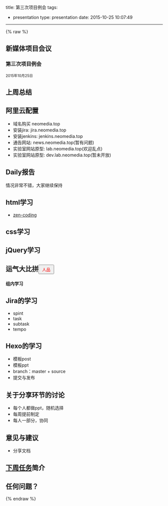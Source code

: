 title: 第三次项目例会
tags:
  - presentation
type: presentation
date: 2015-10-25 10:07:49
---
{% raw %}
<section>
    <h1>新媒体项目会议</h1>
    <h3>第三次项目例会</h3>
    <p>
        <small>2015年10月25日</small>
    </p>
</section>
<section>
    <section>
        <h2>上周总结</h2>
    </section>
    <section>
        <h2>阿里云配置</h2>
        <ul>        
            <li>域名购买 neomedia.top</li>
            <li>安装jira: jira.neomedia.top</li>
            <li>安装jenkins: jenkins.neomedia.top</li>
            <li>通告网站: news.neomedia.top(暂有问题)</li>
            <li>实验室网站原型: lab.neomedia.top(欢迎乱点)</li>
            <li>实验室网站原型: dev.lab.neomedia.top(暂未开放)</li>
        </ul>
    </section>
    <section>
        <h2>Daily报告</h2>
        <p class="fragment">情况非常不错，大家继续保持</p>
    </section>
    <section>
        <h2>html学习</h2>
        <ul>
            <li class="fragment"><a href="https://code.google.com/p/zen-coding/wiki/ZenHTMLSelectorsEn">zen-coding</a></li>
        </ul>
    </section>
     <section>
        <h2>css学习</h2>
    </section>
    <section>
    <h2>jQuery学习</h2>
    </section>
</section>
<section data-background-transition="zoom" data-background="#4d7e65" data-transition="slide">
    <h2>运气大比拼<button class="fragment" id="whoIsLucky" style="width:50px;height:30px;color:red">人品</button></h2>
    <h4 id="who">组内学习</h2>
</section>
 <section>
        <h2>Jira的学习</h2>
        <ul>
            <li class="fragment">spint</li>
            <li class="fragment">task</li>
            <li class="fragment">subtask</li>
            <li class="fragment">tempo</li>
        </ul>
</section>
 <section>
        <h2>Hexo的学习</h2>
        <ul>
            <li class="fragment">模板post</li>
            <li class="fragment">模板ppt</li>
            <li class="fragment">branch：master + source</li>
            <li class="fragment">提交与发布</li>
        </ul>
</section>
 <section>
        <h2>关于分享环节的讨论</h2>
        <ul>
            <li class="fragment">每个人都做ppt，随机选择</li>
            <li class="fragment">每周提前制定</li>
            <li class="fragment">每人一部分，协同</li>
        </ul>
</section>
 <section>
        <h2>意见与建议</h2>
         <ul>
            <li class="fragment">分享文档</li>
        </ul>
</section>
<section>
    <h2><a href="/2015/10/17/20151025WeeklyPlanning/" target="_blank">下周任务</a>简介</h2>
</section>
<section>
    <h2>任何问题？</h2>
</section>
<script src="/libs/jquery-1.11.3.min.js" type="text/javascript"></script>
<script>
    var dice;
    var who;
    $(document).ready(function(){
        $("#whoIsLucky").click(whoIsLucky);
        $(document).keyup(function(evt) {
            if (evt.keyCode == 13) {
                if(dice){
                    clearInterval(dice);
                }
            }
        });
    });
    
    function whoIsLucky(){
        var members = ["曾䶮","仇紫荷","应泽峰","傅思喆"];
        dice = setInterval(function(){ 
            who = members[Math.floor(Math.random()*4)];
        $("#who").text(who+"分享学习心得");
        $("#whoIsLucky").off('click');
        }, 50);
    }
</script>
{% endraw %}